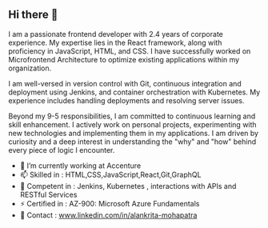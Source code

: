 ## Hi there 👋

I am a passionate frontend developer with 2.4 years of corporate experience. My expertise lies in the React framework, along with proficiency in JavaScript, HTML, and CSS. I have successfully worked on Microfrontend Architecture to optimize existing applications within my organization.

I am well-versed in version control with Git, continuous integration and deployment using Jenkins, and container orchestration with Kubernetes. My experience includes handling deployments and resolving server issues.

Beyond my 9-5 responsibilities, I am committed to continuous learning and skill enhancement. I actively work on personal projects, experimenting with new technologies and implementing them in my applications. I am driven by curiosity and a deep interest in understanding the "why" and "how" behind every piece of logic I encounter.


- 🔭 I’m currently working at Accenture
- 📫 Skilled in : HTML,CSS,JavaScript,React,Git,GraphQL
- 🌱 Competent in : Jenkins, Kubernetes , interactions with APIs and RESTful Services
- ⚡ Certified in : AZ-900: Microsoft Azure Fundamentals 
- 💬 Contact : www.linkedin.com/in/alankrita-mohapatra
